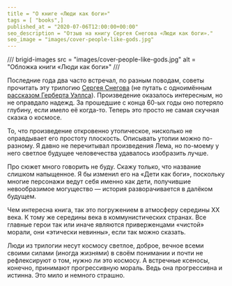 ```yaml
---
title = "О книге «Люди как боги»"
tags = [ "books",]
published_at = "2020-07-06T12:00:00+00:00"
seo_description = "Отзыв на книгу Сергея Снегова «Люди как боги»."
seo_image = "images/cover-people-like-gods.jpg"
---
```


/// brigid-images
src = "images/cover-people-like-gods.jpg"
alt = "Обложка книги «Люди как боги»"
///

Последние года два часто встречал, по разным поводам, советы прочитать эту трилогию [Сергея Снегова](https://ru.wikipedia.org/wiki/%D0%A1%D0%BD%D0%B5%D0%B3%D0%BE%D0%B2,_%D0%A1%D0%B5%D1%80%D0%B3%D0%B5%D0%B9_%D0%90%D0%BB%D0%B5%D0%BA%D1%81%D0%B0%D0%BD%D0%B4%D1%80%D0%BE%D0%B2%D0%B8%D1%87) (не путать с одноимённым [рассказом Герберта Уэллса](https://ru.wikipedia.org/wiki/%D0%9B%D1%8E%D0%B4%D0%B8_%D0%BA%D0%B0%D0%BA_%D0%B1%D0%BE%D0%B3%D0%B8_(%D1%80%D0%BE%D0%BC%D0%B0%D0%BD_%D0%A3%D1%8D%D0%BB%D0%BB%D1%81%D0%B0))). Произведение оказалось интересным, но не оправдало надежд. За прошедшие с конца 60-ых годы оно потеряло глубину, если имело её когда-то. Теперь это просто не самая скучная сказка о космосе.

То, что произведение откровенно утопическое, нисколько не оправдывает его простоту плоскость. Описывать утопии можно по-разному. Я давно не перечитывал произведения Лема, но по-моему у него светлое будущее человечества удавалось изобразить лучше.

<!-- more -->

Про сюжет много говорить не буду. Скажу только, что название слишком напыщенное. Я бы изменил его на «Дети как боги», поскольку многие персонажи ведут себя именно как дети, получившие невообразимое могущество — история разворачивается в далёком будущем.

Чем интересна книга, так это погружением в атмосферу середины XX века. К тому же середины века в коммунистических странах. Все главные герои так или иначе являются приверженцами «чистой» морали, они «этически невинны», если так можно сказать.

Люди из трилогии несут космосу светлое, доброе, вечное всеми своими силами (иногда жизнями) в своём понимании и почти не рефлексируют о том, нужно ли это космосу. А встречные ксеносы, конечно, принимают прогрессивную мораль. Ведь она прогрессивна и истинна. Это мило и немного страшно.
